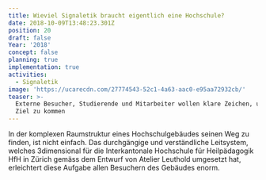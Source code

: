 ```yaml
---
title: Wieviel Signaletik braucht eigentlich eine Hochschule?
date: 2018-10-09T13:48:23.301Z
position: 20
draft: false
Year: '2018'
concept: false
planning: true
implementation: true
activities:
  - Signaletik
image: 'https://ucarecdn.com/27774543-52c1-4a63-aac0-e95aa72932cb/'
teaser: >-
  Externe Besucher, Studierende und Mitarbeiter wollen klare Zeichen, um ans
  Ziel zu kommen
---
```

In der komplexen Raumstruktur eines Hochschulgebäudes seinen Weg zu finden, ist nicht einfach. Das durchgängige und verständliche Leitsystem, welches 3dimensional für die Interkantonale Hochschule für Heilpädagogik HfH in Zürich gemäss dem Entwurf von Atelier Leuthold umgesetzt hat, erleichtert diese Aufgabe allen Besuchern des Gebäudes enorm.
